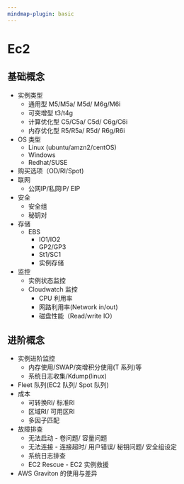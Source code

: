 ```yaml
---
mindmap-plugin: basic
---
```


# Ec2

## 基础概念
- 实例类型
   - 通用型 M5/M5a/ M5d/ M6g/M6i
   - 可突增型 t3/t4g
   - 计算优化型  C5/C5a/ C5d/ C6g/C6i
   - 内存优化型  R5/R5a/ R5d/ R6g/R6i
- OS 类型
   - Linux (ubuntu/amzn2/centOS)
   - Windows
   - Redhat/SUSE
- 购买选项（OD/RI/Spot)
- 联网
   - 公网IP/私网IP/ EIP
- 安全
   - 安全组
   - 秘钥对
- 存储
   - EBS
      - IO1/IO2
      - GP2/GP3
      - St1/SC1
      - 实例存储
- 监控
   - 实例状态监控
   - Cloudwatch 监控
      - CPU 利用率
      - 网路利用率(Network in/out)
      - 磁盘性能（Read/write IO）

## 进阶概念
- 实例进阶监控
   - 内存使用/SWAP/突增积分使用(T 系列)等
   - 系统日志收集/Kdump(linux)
- Fleet 队列(EC2 队列/ Spot 队列)
- 成本
   - 可转换RI/ 标准RI
   - 区域RI/ 可用区RI
   - 多因子匹配
- 故障排查
   - 无法启动 - 卷问题/ 容量问题
   - 无法连接 - 连接超时/ 用户错误/ 秘钥问题/ 安全组设定
   - 系统日志排查
   - EC2  Rescue - EC2 实例救援
- AWS Graviton 的使用与差异